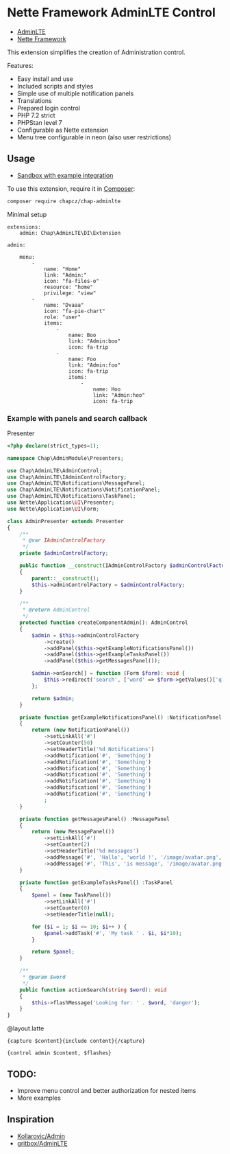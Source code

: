 # Nette Framework AdminLTE Control


* [AdminLTE](https://github.com/almasaeed2010/AdminLTE)
* [Nette Framework](https://nette.org/)

This extension simplifies the creation of Administration control.

Features:
- Easy install and use
- Included scripts and styles
- Simple use of multiple notification panels
- Translations
- Prepared login control
- PHP 7.2 strict
- PHPStan level 7 
- Configurable as Nette extension
- Menu tree configurable in neon (also user restrictions)


## Usage

* [Sandbox with example integration](https://github.com/chapcz/admin-sandbox)

To use this extension, require it in [Composer](https://getcomposer.org/):

```bash
composer require chapcz/chap-adminlte
```
Minimal setup
```neon
extensions:
	admin: Chap\AdminLTE\DI\Extension

admin:
	
	menu:
		-
			name: "Home"
			link: "Admin:"
			icon: "fa-files-o"
			resource: "home"
			privilege: "view"
		-
			name: "Dvaaa"
			icon: "fa-pie-chart"
			role: "user"
			items:
				-
					name: Boo
					link: "Admin:boo"
					icon: fa-trip
				-
					name: Foo
					link: "Admin:foo"
					icon: fa-trip
					items:
					    -
					        name: Hoo
					        link: "Admin:hoo"
					        icon: fa-trip
```
### Example with panels and search callback  

Presenter 
```php
<?php declare(strict_types=1);

namespace Chap\AdminModule\Presenters;

use Chap\AdminLTE\AdminControl;
use Chap\AdminLTE\IAdminControlFactory;
use Chap\AdminLTE\Notifications\MessagePanel;
use Chap\AdminLTE\Notifications\NotificationPanel;
use Chap\AdminLTE\Notifications\TaskPanel;
use Nette\Application\UI\Presenter;
use Nette\Application\UI\Form;

class AdminPresenter extends Presenter
{
    /**
     * @var IAdminControlFactory
     */
    private $adminControlFactory;

    public function __construct(IAdminControlFactory $adminControlFactory)
    {
        parent::__construct();
        $this->adminControlFactory = $adminControlFactory;
    }

    /**
     * @return AdminControl
     */
    protected function createComponentAdmin(): AdminControl
    {
        $admin = $this->adminControlFactory
            ->create()
            ->addPanel($this->getExampleNotificationsPanel())
            ->addPanel($this->getExampleTasksPanel())
            ->addPanel($this->getMessagesPanel());

        $admin->onSearch[] = function (Form $form): void {
            $this->redirect('search', ['word' => $form->getValues()['q']]);
        };

        return $admin;
    }

    private function getExampleNotificationsPanel() :NotificationPanel
    {
        return (new NotificationPanel())
            ->setLinkAll('#')
            ->setCounter(50)
            ->setHeaderTitle('%d Notifications')
            ->addNotification('#', 'Something')
            ->addNotification('#', 'Something')
            ->addNotification('#', 'Something')
            ->addNotification('#', 'Something')
            ->addNotification('#', 'Something')
            ->addNotification('#', 'Something')
            ->addNotification('#', 'Something')
            ;
    }

    private function getMessagesPanel() :MessagePanel
    {
        return (new MessagePanel())
            ->setLinkAll('#')
            ->setCounter(2)
            ->setHeaderTitle('%d messages')
            ->addMessage('#', 'Hallo', 'world !', '/image/avatar.png', '2 hours ago')
            ->addMessage('#', 'This', 'is message', '/image/avatar.png', '3 hours ago');
    }

    private function getExampleTasksPanel() :TaskPanel
    {
        $panel = (new TaskPanel())
            ->setLinkAll('#')
            ->setCounter(0)
            ->setHeaderTitle(null);

        for ($i = 1; $i <= 10; $i++ ) {
            $panel->addTask('#', 'My task ' . $i, $i*10);
        }

        return $panel;
    }

    /**
     * @param $word
     */
    public function actionSearch(string $word): void
    {
        $this->flashMessage('Looking for: ' . $word, 'danger');
    }
}

```

@layout.latte 
```latte
{capture $content}{include content}{/capture}

{control admin $content, $flashes}
```
## TODO:

- Improve menu control and better authorization for nested items
- More examples
 
 
## Inspiration

- [Kollarovic/Admin](https://github.com/Kollarovic/Admin)
- [gritbox/AdminLTE](https://github.com/gritbox/AdminLTE)
